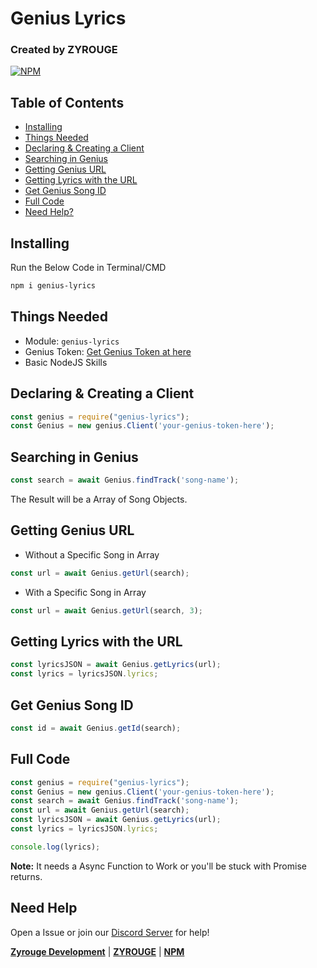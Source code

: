 # Genius Lyrics

### Created by ZYROUGE

[![NPM](https://nodei.co/npm/genius-lyrics.png)](https://nodei.co/npm/genius-lyrics/)

## Table of Contents

* [Installing](#Installing)
* [Things Needed](#Things-Needed)
* [Declaring & Creating a Client](#Declaring--Creating-a-Client)
* [Searching in Genius](#Searching-in-Genius)
* [Getting Genius URL](#Getting-Genius-URL)
* [Getting Lyrics with the URL](#Getting-Lyrics-with-the-URL)
* [Get Genius Song ID](#Get-Genius-Song-ID)
* [Full Code](#Full-Code)
* [Need Help?](#Need-Help)

## Installing

Run the Below Code in Terminal/CMD

```bash
npm i genius-lyrics
```

## Things Needed

* Module: `genius-lyrics`
* Genius Token: [Get Genius Token at here](https://genius.com/developers)
* Basic NodeJS Skills

## Declaring & Creating a Client

```js
const genius = require("genius-lyrics");
const Genius = new genius.Client('your-genius-token-here');
```

## Searching in Genius

```js
const search = await Genius.findTrack('song-name');
```

The Result will be a Array of Song Objects.

## Getting Genius URL

* Without a Specific Song in Array

```js
const url = await Genius.getUrl(search);
```

* With a Specific Song in Array

```js
const url = await Genius.getUrl(search, 3);
```

## Getting Lyrics with the URL

```js
const lyricsJSON = await Genius.getLyrics(url);
const lyrics = lyricsJSON.lyrics;
```

## Get Genius Song ID

```js
const id = await Genius.getId(search);
```

## Full Code

```js
const genius = require("genius-lyrics");
const Genius = new genius.Client('your-genius-token-here');
const search = await Genius.findTrack('song-name');
const url = await Genius.getUrl(search);
const lyricsJSON = await Genius.getLyrics(url);
const lyrics = lyricsJSON.lyrics;

console.log(lyrics);

```

**Note:** It needs a Async Function to Work or you'll be stuck with Promise returns.

## Need Help

Open a Issue or join our [Discord Server](https://discordapp.com/invite/8KV5zCg) for help!

[**Zyrouge Development**](https://dev.zyrouge.tech) | [**ZYROUGE**](https://dev.zyrouge.tech) | [**NPM**](https://www.npmjs.com/package/genius-lyrics)
